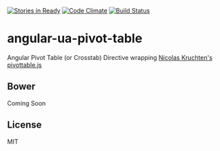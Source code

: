 [![Stories in Ready](https://badge.waffle.io/dspies/angular-ua-pivot-table.svg?label=ready&title=Ready)](http://waffle.io/dspies/angular-ua-pivot-table)
[![Code Climate](https://codeclimate.com/github/dspies/angular-ua-pivot-table/badges/gpa.svg)](https://codeclimate.com/github/dspies/angular-ua-pivot-table)
[![Build Status](https://travis-ci.org/dspies/angular-ua-pivot-table.svg?branch=master)](https://travis-ci.org/dspies/angular-ua-pivot-table)

angular-ua-pivot-table
=================================
Angular Pivot Table (or Crosstab) Directive wrapping [Nicolas Kruchten's pivottable.js](https://github.com/nicolaskruchten/pivottable)

Bower
----
Coming Soon

License
----
MIT
